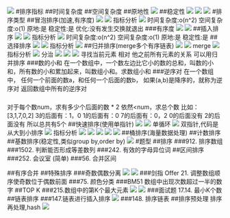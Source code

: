 ![](.z_01_算法_类别_排序_images/594b41e9.png)
#排序指标
##时间复杂度
##空间复杂度
##原地性
![](.z_01_算法_类别_排序_images/af30e4a6.png)
##稳定性
![](.z_01_算法_类别_排序_images/6285ac81.png)
![](.z_01_算法_类别_排序_images/33a6da55.png)
![](.z_01_算法_类别_排序_images/defc6dab.png)
#排序类型
##冒泡排序(加速,有序度)
![](.z_01_算法_类别_排序_images/1627357b.png)
![](.z_01_算法_类别_排序_images/fda1ed33.png)
指标分析
![](.z_01_算法_类别_排序_images/37c8a633.png)
时间复杂度:o(n^2)
空间复杂度:o(1)
原地:是
稳定性:是
优化:没有发生交换就退出
###有序度
![](.z_01_算法_类别_排序_images/aef45496.png)
![](.z_01_算法_类别_排序_images/6f17868e.png)
##插入排序
![](.z_01_算法_类别_排序_images/4578bfe0.png)
![](.z_01_算法_类别_排序_images/1f7eee80.png)
指标分析
![](.z_01_算法_类别_排序_images/93a5fb68.png)
时间复杂度:o(n^2)
空间复杂度:o(1)
原地:是
稳定性:是
##选择排序
![](.z_01_算法_类别_排序_images/ef261a52.png)
![](.z_01_算法_类别_排序_images/3990f4a4.png)
指标分析
![](.z_01_算法_类别_排序_images/5fa7d1bd.png)
##归并排序(merge多个有序链表)
![](.z_01_算法_类别_排序_images/f48e33e5.png)
![](.z_01_算法_类别_排序_images/3b5872a7.png)
merge
![](.z_01_算法_类别_排序_images/161f2522.png)
指标分析
![](.z_01_算法_类别_排序_images/67f5927a.png)
分治
![](.z_01_算法_类别_排序_images/a3d79538.png)
![](.z_01_算法_类别_排序_images/2d54e877.png)
![](.z_01_算法_类别_排序_images/0262a365.png)
寻找当前元素 相对 他之前所有元素的关系 可以用归并排序
###数的小和
在一个数组中，一个数左边比它小的数的总和，叫数的小和，所有数的小和累加起来，叫数组小和。求数组小和
###逆序对
在一个数组中，
任何一个前面的数a，和任何一个后面的数b，
如果(a,b)是降序的，就称为逆序对
返回数组中所有的逆序对
###
对于每个数num，求有多少个后面的数 * 2 依然<num，求总个数
比如：[3,1,7,0,2]
3的后面有：1，0
1的后面有：0
7的后面有：0，2
0的后面没有
2的后面没有
所以总共有5个
##快速排序(使用单指针)
![](.z_01_算法_类别_排序_images/833ec5c1.png)
![](.z_01_算法_类别_排序_images/4817ba3a.png)
单循环
![](.z_01_算法_类别_排序_images/307cacb5.png)
双指针,代码是从大到小排序
![](.z_01_算法_类别_排序_images/8aca430b.png)
指标分析
![](.z_01_算法_类别_排序_images/37fa26bf.png)
![](.z_01_算法_类别_排序_images/f95308e6.png)
![](.z_01_算法_类别_排序_images/80c4e48f.png)
![](.z_01_算法_类别_排序_images/e0c422b1.png)
![](.z_01_算法_类别_排序_images/f4b4498f.png)
##桶排序(海量数据处理)
##计数排序
##基数排序(稳定性,类似group by,order by)
![](.z_01_算法_类别_排序_images/cbcf8794.png)
#题型
##排序
###912. 排序数组
[](https://leetcode-cn.com/problems/sort-an-array/)
###1502. 判断能否形成等差数列
###242. 有效的字母异位词
##区间排序
###252. 会议室 (简单)
###56. 合并区间

##有序合并
[](https://leetcode-cn.com/problems/sorted-merge-lcci/)
##特殊排序
###奇数偶数分离
![](.z_01_算法_类别_排序_images/3326f3bc.png)
![](.z_01_算法_类别_排序_images/00e24561.png)
###剑指 Offer 21. 调整数组顺序使奇数位于偶数前面
###75. 颜色分类
[](https://leetcode-cn.com/problems/sort-colors/)
###BM51 数组中出现次数超过一半的数字
[](https://www.nowcoder.com/practice/e8a1b01a2df14cb2b228b30ee6a92163?tpId=295&tqId=23271&ru=/exam/oj&qru=/ta/format-top101/question-ranking&sourceUrl=%2Fexam%2Foj)
##TOP K
###215.数组中的第K个最大元素
[](https://leetcode-cn.com/problems/kth-largest-element-in-an-array/)
![](.z_01_算法_类别_排序_images/6d768ad8.png)
![](.z_01_算法_类别_排序_images/e46430a9.png)
###面试题 17.14. 最小K个数
[](https://leetcode-cn.com/problems/smallest-k-lcci/)
##链表排序
###147.链表进行插入排序
[](https://leetcode-cn.com/problems/insertion-sort-list/)
![](.z_01_算法_类别_排序_images/3dc18645.png)
###148. 排序链表
[](https://leetcode-cn.com/problems/sort-list/)
##排序预处理
排序再处理,hash
![](.z_01_算法_类别_排序_images/8a9c70f4.png)
